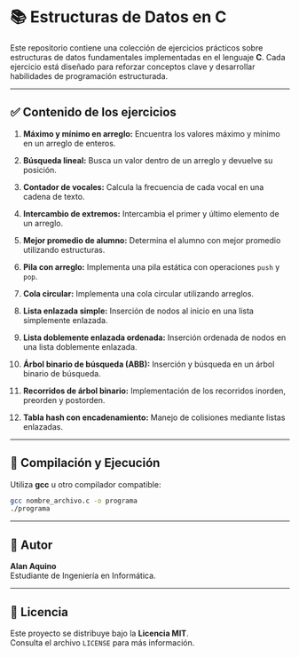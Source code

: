 # 📚 Estructuras de Datos en C

Este repositorio contiene una colección de ejercicios prácticos sobre estructuras de datos fundamentales implementadas en el lenguaje **C**. Cada ejercicio está diseñado para reforzar conceptos clave y desarrollar habilidades de programación estructurada.

---

## ✅ Contenido de los ejercicios

1. **Máximo y mínimo en arreglo:** Encuentra los valores máximo y mínimo en un arreglo de enteros.

2. **Búsqueda lineal:** Busca un valor dentro de un arreglo y devuelve su posición.

3. **Contador de vocales:** Calcula la frecuencia de cada vocal en una cadena de texto.

4. **Intercambio de extremos:** Intercambia el primer y último elemento de un arreglo.

5. **Mejor promedio de alumno:** Determina el alumno con mejor promedio utilizando estructuras.

6. **Pila con arreglo:** Implementa una pila estática con operaciones `push` y `pop`.

7. **Cola circular:** Implementa una cola circular utilizando arreglos.

8. **Lista enlazada simple:** Inserción de nodos al inicio en una lista simplemente enlazada.

9. **Lista doblemente enlazada ordenada:** Inserción ordenada de nodos en una lista doblemente enlazada.

10. **Árbol binario de búsqueda (ABB):** Inserción y búsqueda en un árbol binario de búsqueda.

11. **Recorridos de árbol binario:** Implementación de los recorridos inorden, preorden y postorden.

12. **Tabla hash con encadenamiento:** Manejo de colisiones mediante listas enlazadas.

---

## 🔧 Compilación y Ejecución

Utiliza **gcc** u otro compilador compatible:

```bash
gcc nombre_archivo.c -o programa
./programa
```

---

## 👤 Autor

**Alan Aquino**  
Estudiante de Ingeniería en Informática.

---

## 📝 Licencia

Este proyecto se distribuye bajo la **Licencia MIT**.  
Consulta el archivo `LICENSE` para más información.
